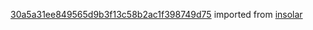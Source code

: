 [30a5a31ee849565d9b3f13c58b2ac1f398749d75](https://github.com/insolar/insolar/commit/30a5a31ee849565d9b3f13c58b2ac1f398749d75) imported from [insolar](https://github.com/insolar/insolar)
